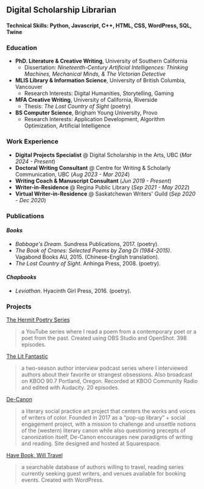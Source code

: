## Digital Scholarship Librarian

#### Technical Skills: Python, Javascript, C++, HTML, CSS, WordPress, SQL, Twine

### Education
- **PhD. Literature & Creative Writing**, University of Southern California
  - Dissertation: _Nineteenth-Century Artificial Intelligences: Thinking Machines, Mechanical Minds, & The Victorian Detective_
- **MLIS Library & Information Science**, University of British Columbia, Vancouver
  - Research Interests:  Digital Humanities, Storytelling, Gaming
- **MFA Creative Writing**, University of California, Riverside
  - Thesis: _The Lost Country of Sight_ (poetry)
- **BS Computer Science**, Brigham Young University, Provo
  - Research Interests: Application Development, Algorithm Optimization, Artificial Intelligence

### Work Experience
- **Digital Projects Specialist** @ Digital Scholarship in the Arts, UBC (_Mar 2024 - Present_)
- **Doctoral Writing Consultant** @ Centre for Writing & Scholarly Communication, UBC (_Aug 2023 - Mar 2024_)
- **Writing Coach & Manuscript Consultant** (_Jun 2019 - Present_)
- **Writer-in-Residence** @ Regina Public Library (_Sep 2021 - May 2022_)
- **Virtual Writer-in-Residence** @ Saskatchewan Writers' Guild (_Sep 2020 - Dec 2020_)

### Publications 
#### _Books_ 
- _Babbage's Dream_. Sundress Publications, 2017. (poetry).
- _The Book of Cranes: Selected Poems by Zang Di (1984-2015)_. Vagabond Books AU, 2015. (Chinese-English translation).
- _The Lost Country of Sight_. Anhinga Press, 2008. (poetry).

#### _Chapbooks_
- _Leviathan_. Hyacinth Girl Press, 2016. (poetry).

### Projects 
[The Hermit Poetry Series](https://www.youtube.com/c/NeilAitken)
> a YouTube series where I read a poem from a contemporary poet or a poet from the past. Created using OBS Studio and OpenShot. 398 episodes. 

[The Lit Fantastic](http://www.thelitfantastic.com)
> a two-season author interview podcast series where I interviewed authors about their favorite or strangest obsessions. Also broadcast on KBOO 90.7 Portland, Oregon. Recorded at KBOO Community Radio and edited with Audacity. 20 episodes. 

[De-Canon](https://www.de-canon.com)
> a literary social practice art project that centers the works and voices of writers of color. Founded in 2017 as a “pop-up library” + social engagement project, with a mission to challenge and unsettle notions of the (western) literary canon while also questioning precepts of canonization itself, De-Canon encourages new paradigms of writing and reading. Site designed and hosted at Squarespace.

[Have Book, Will Travel](http://www.havebookwilltravel.com)
> a searchable database of authors willing to travel, reading series currently seeking guest writers, and venues available for booking events. Created with WordPress.


